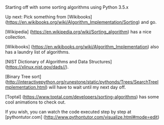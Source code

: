 Starting off with some sorting algorithms using Python 3.5.x

Up next: Pick something from [Wikibooks] (https://en.wikibooks.org/wiki/Algorithm_Implementation/Sorting) and go.

[Wikipedia] (https://en.wikipedia.org/wiki/Sorting_algorithm) has a nice collection.

[Wikibooks] (https://en.wikibooks.org/wiki/Algorithm_Implementation) also has a laundry list of algorithms.

[NIST Dictionary of Algorithms and Data Structures] (https://xlinux.nist.gov/dads//).

[Binary Tree sort] (http://interactivepython.org/runestone/static/pythonds/Trees/SearchTreeImplementation.html) will have to wait until my next day off.

[Toptal] (https://www.toptal.com/developers/sorting-algorithms) has some cool animations to check out.

If you wish, you can watch the code executed step by step at [pythontutor.com] (http://www.pythontutor.com/visualize.html#mode=edit)
